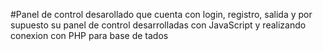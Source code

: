 #Panel de control desarollado  que cuenta con login, registro,  salida y por supuesto su panel de control desarrolladas con JavaScript y realizando conexion con PHP para base de tados
